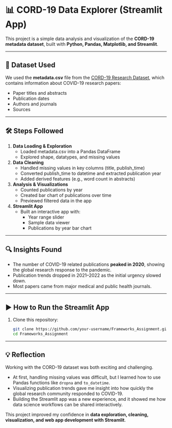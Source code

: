# 📊 CORD-19 Data Explorer (Streamlit App)

This project is a simple data analysis and visualization of the **CORD-19 metadata dataset**, built with **Python, Pandas, Matplotlib, and Streamlit**.

---

## 📂 Dataset Used
We used the **metadata.csv** file from the [CORD-19 Research Dataset](https://www.kaggle.com/allen-institute-for-ai/CORD-19-research-challenge), which contains information about COVID-19 research papers:
- Paper titles and abstracts
- Publication dates
- Authors and journals
- Sources

---

## 🛠️ Steps Followed
1. **Data Loading & Exploration**
   - Loaded metadata.csv into a Pandas DataFrame
   - Explored shape, datatypes, and missing values
2. **Data Cleaning**
   - Handled missing values in key columns (title, publish_time)
   - Converted publish_time to datetime and extracted publication year
   - Added derived features (e.g., word count in abstracts)
3. **Analysis & Visualizations**
   - Counted publications by year
   - Created bar chart of publications over time
   - Previewed filtered data in the app
4. **Streamlit App**
   - Built an interactive app with:
     - Year range slider
     - Sample data viewer
     - Publications by year bar chart

---

## 🔍 Insights Found
- The number of COVID-19 related publications **peaked in 2020**, showing the global research response to the pandemic.
- Publication trends dropped in 2021–2022 as the initial urgency slowed down.
- Most papers came from major medical and public health journals.

---

## ▶️ How to Run the Streamlit App

1. Clone this repository:
   ```bash
   git clone https://github.com/your-username/Frameworks_Assignment.git
   cd Frameworks_Assignment

---

## 💡 Reflection
Working with the CORD-19 dataset was both exciting and challenging.  
- At first, handling missing values was difficult, but I learned how to use Pandas functions like `dropna` and `to_datetime`.  
- Visualizing publication trends gave me insight into how quickly the global research community responded to COVID-19.  
- Building the Streamlit app was a new experience, and it showed me how data science workflows can be shared interactively.  

This project improved my confidence in **data exploration, cleaning, visualization, and web app development with Streamlit**.

